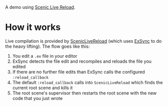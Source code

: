 A demo using [Scenic Live Reload](https://github.com/axelson/scenic_live_reload/).

# How it works

Live compilation is provided by
[ScenicLiveReload](https://github.com/axelson/scenic_live_reload) (which uses
[ExSync](https://github.com/falood/exsync) to do the heavy lifting). The flow
goes like this:

1. You edit a `.ex` file in your editor
2. ExSync detects the file edit and recompiles and reloads the file you edited
3. If there are no further file edits than ExSync calls the configured `:reload_callback`
4. The default `:reload_callback` calls into `ScenicLiveReload` which finds the
   current root scene and kills it
5. The root scene's supervisor then restarts the root scene with the new code
   that you just wrote

